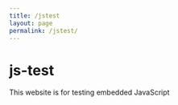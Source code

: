 ```yaml
---
title: /jstest
layout: page
permalink: /jstest/
---
```


# js-test

This website is for testing embedded JavaScript

<p id="demo"></p>

<script>
    async function logMovies() {
    const response = await fetch("http://example.com/movies.json");
    const movies = await response.json();
    console.log(movies);
    }

    document.getElementById("demo").innerHTML = movies;
</script>

